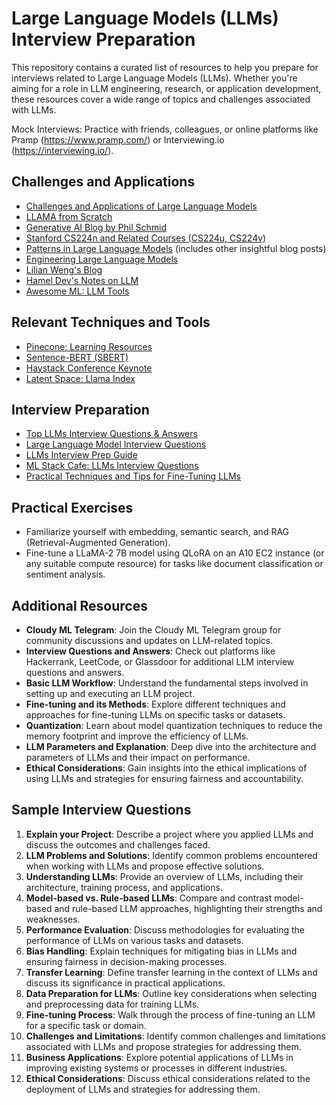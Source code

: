 # Large Language Models (LLMs) Interview Preparation

This repository contains a curated list of resources to help you prepare for interviews related to Large Language Models (LLMs). Whether you're aiming for a role in LLM engineering, research, or application development, these resources cover a wide range of topics and challenges associated with LLMs.


Mock Interviews: Practice with friends, colleagues, or online platforms like Pramp (https://www.pramp.com/) or Interviewing.io (https://interviewing.io/).

## Challenges and Applications

- [Challenges and Applications of Large Language Models](https://rentry.org/llm-training)
- [LLAMA from Scratch](https://github.com/bkitano/llama-from-scratch)
- [Generative AI Blog by Phil Schmid](https://www.philschmid.de/tags/generativeai)
- [Stanford CS224n and Related Courses (CS224u, CS224v)](https://web.stanford.edu/class/cs224n/)
- [Patterns in Large Language Models](https://eugeneyan.com/writing/llm-patterns/) (includes other insightful blog posts)
- [Engineering Large Language Models](https://huyenchip.com/2023/04/11/llm-engineering.html)
- [Lilian Weng's Blog](https://lilianweng.github.io)
- [Hamel Dev's Notes on LLM](https://hamel.dev/notes/llm)
- [Awesome ML: LLM Tools](https://github.com/underlines/awesome-ml/blob/master/llm-tools.md)

## Relevant Techniques and Tools

- [Pinecone: Learning Resources](https://www.pinecone.io/learn/)
- [Sentence-BERT (SBERT)](https://www.sbert.net/)
- [Haystack Conference Keynote](https://haystackconf.com/us2023/keynote/)
- [Latent Space: Llama Index](https://www.latent.space/p/llamaindex#details)

## Interview Preparation

- [Top LLMs Interview Questions & Answers](https://levelup.gitconnected.com/top-large-language-models-llms-interview-questions-answers-d7b83f94c4e)
- [Large Language Model Interview Questions](https://www.freetimelearning.com/interview-questions/large-language-model-interview-questions.php?page=2)
- [LLMs Interview Prep Guide](https://github.com/Praveen76/LLMs-Interview-Prep-Guide/tree/main)
- [ML Stack Cafe: LLMs Interview Questions](https://www.mlstack.cafe/blog/large-language-models-llms-interview-questions)
- [Practical Techniques and Tips for Fine-Tuning LLMs](https://david010.medium.com/fine-tuning-llms-practical-techniques-and-helpful-tips-3a169cc62cca)

## Practical Exercises

- Familiarize yourself with embedding, semantic search, and RAG (Retrieval-Augmented Generation).
- Fine-tune a LLaMA-2 7B model using QLoRA on an A10 EC2 instance (or any suitable compute resource) for tasks like document classification or sentiment analysis.

## Additional Resources

- **Cloudy ML Telegram**: Join the Cloudy ML Telegram group for community discussions and updates on LLM-related topics.
- **Interview Questions and Answers**: Check out platforms like Hackerrank, LeetCode, or Glassdoor for additional LLM interview questions and answers.
- **Basic LLM Workflow**: Understand the fundamental steps involved in setting up and executing an LLM project.
- **Fine-tuning and its Methods**: Explore different techniques and approaches for fine-tuning LLMs on specific tasks or datasets.
- **Quantization**: Learn about model quantization techniques to reduce the memory footprint and improve the efficiency of LLMs.
- **LLM Parameters and Explanation**: Deep dive into the architecture and parameters of LLMs and their impact on performance.
- **Ethical Considerations**: Gain insights into the ethical implications of using LLMs and strategies for ensuring fairness and accountability.

## Sample Interview Questions

1. **Explain your Project**: Describe a project where you applied LLMs and discuss the outcomes and challenges faced.
2. **LLM Problems and Solutions**: Identify common problems encountered when working with LLMs and propose effective solutions.
3. **Understanding LLMs**: Provide an overview of LLMs, including their architecture, training process, and applications.
4. **Model-based vs. Rule-based LLMs**: Compare and contrast model-based and rule-based LLM approaches, highlighting their strengths and weaknesses.
5. **Performance Evaluation**: Discuss methodologies for evaluating the performance of LLMs on various tasks and datasets.
6. **Bias Handling**: Explain techniques for mitigating bias in LLMs and ensuring fairness in decision-making processes.
7. **Transfer Learning**: Define transfer learning in the context of LLMs and discuss its significance in practical applications.
8. **Data Preparation for LLMs**: Outline key considerations when selecting and preprocessing data for training LLMs.
9. **Fine-tuning Process**: Walk through the process of fine-tuning an LLM for a specific task or domain.
10. **Challenges and Limitations**: Identify common challenges and limitations associated with LLMs and propose strategies for addressing them.
11. **Business Applications**: Explore potential applications of LLMs in improving existing systems or processes in different industries.
12. **Ethical Considerations**: Discuss ethical considerations related to the deployment of LLMs and strategies for addressing them.
